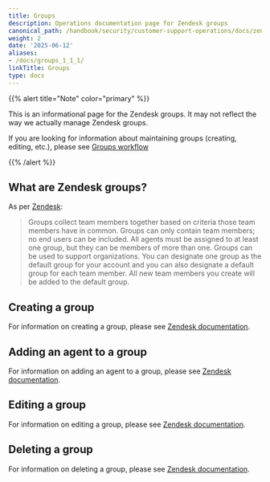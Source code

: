 ```yaml
---
title: Groups
description: Operations documentation page for Zendesk groups
canonical_path: /handbook/security/customer-support-operations/docs/zendesk/groups
weight: 2
date: '2025-06-12'
aliases:
- /docs/groups_1_1_1/
linkTitle: Groups
type: docs
---
```


{{% alert title="Note" color="primary" %}}

This is an informational page for the Zendesk groups. It may not reflect the way we actually manage Zendesk groups.

If you are looking for information about maintaining groups (creating, editing, etc.), please see [Groups workflow](../../workflows/zendesk/groups)

{{% /alert %}}

## What are Zendesk groups?

As per [Zendesk](https://support.zendesk.com/hc/en-us/articles/4408886146842-About-organizations-and-groups#topic_iny_3jg_sz):

> Groups collect team members together based on criteria those team members have in common. Groups can only contain team members; no end users can be included. All agents must be assigned to at least one group, but they can be members of more than one. Groups can be used to support organizations. You can designate one group as the default group for your account and you can also designate a default group for each team member. All new team members you create will be added to the default group.

## Creating a group

For information on creating a group, please see [Zendesk documentation](https://support.zendesk.com/hc/en-us/articles/4408894175130-Creating-groups).

## Adding an agent to a group

For information on adding an agent to a group, please see [Zendesk documentation](https://support.zendesk.com/hc/en-us/articles/4408821536794-Viewing-and-managing-team-member-group-membership).

## Editing a group

For information on editing a group, please see [Zendesk documentation](https://support.zendesk.com/hc/en-us/articles/4408821199258-Managing-groups#topic_zhr_14b_wqb).

## Deleting a group

For information on deleting a group, please see [Zendesk documentation](https://support.zendesk.com/hc/en-us/articles/4408821199258-Managing-groups#topic_gmg_dpb_wqb).
